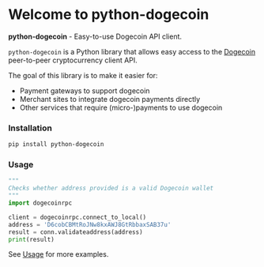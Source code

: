 # Welcome to python-dogecoin

**python-dogecoin** - Easy-to-use Dogecoin API client.

`python-dogecoin` is a Python library that allows easy access to the [Dogecoin](https://dogecoin.com/) peer-to-peer cryptocurrency client API.

The goal of this library is to make it easier for:

* Payment gateways to support dogecoin
* Merchant sites to integrate dogecoin payments directly
* Other services that require (micro-)payments to use dogecoin

### Installation

```bash
pip install python-dogecoin
```

### Usage

```python
"""
Checks whether address provided is a valid Dogecoin wallet
"""
import dogecoinrpc

client = dogecoinrpc.connect_to_local()
address = 'D6cobCBMtRoJNw8kxAWJ8GtRbbaxSAB37u'
result = conn.validateaddress(address)
print(result)
```

See [Usage](usage.md) for more examples.
